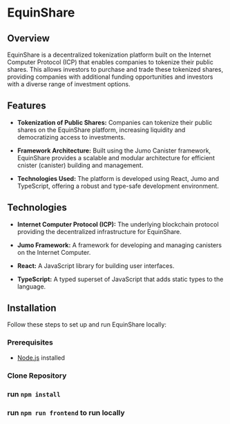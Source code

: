 # EquinShare



## Overview

EquinShare is a decentralized tokenization platform built on the Internet Computer Protocol (ICP) that enables companies to tokenize their public shares. This allows investors to purchase and trade these tokenized shares, providing companies with additional funding opportunities and investors with a diverse range of investment options.

## Features

- **Tokenization of Public Shares:** Companies can tokenize their public shares on the EquinShare platform, increasing liquidity and democratizing access to investments.



- **Framework Architecture:** Built using the Jumo Canister framework, EquinShare provides a scalable and modular architecture for efficient cnister (canister) building and management.

- **Technologies Used:** The platform is developed using React, Jumo  and TypeScript, offering a robust and type-safe development environment.

## Technologies

- **Internet Computer Protocol (ICP):** The underlying blockchain protocol providing the decentralized infrastructure for EquinShare.

- **Jumo Framework:** A framework for developing and managing canisters on the Internet Computer.

- **React:** A JavaScript library for building user interfaces.

- **TypeScript:** A typed superset of JavaScript that adds static types to the language.

## Installation

Follow these steps to set up and run EquinShare locally:

### Prerequisites

- [Node.js](https://nodejs.org/) installed


### Clone Repository

### run ```npm install```

### run ```npm run frontend``` to run locally

